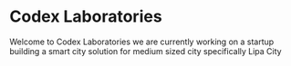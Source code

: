 # Codex Laboratories
Welcome to Codex Laboratories we are currently working on a startup building a smart city solution for medium sized city specifically Lipa City
